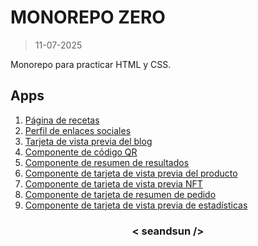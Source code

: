 # MONOREPO ZERO

>11-07-2025

Monorepo para practicar HTML y CSS.

## Apps

1. [Página de recetas](https://seandsun.github.io/monorepo-zero-html-css/01-recipe-page-main/)
2. [Perfil de enlaces sociales](https://seandsun.github.io/monorepo-zero-html-css/02-social-links-profile-main/dist/)
3. [Tarjeta de vista previa del blog](https://seandsun.github.io/monorepo-zero-html-css/03-blog-preview-card-main/)
4. [Componente de código QR](https://seandsun.github.io/monorepo-zero-html-css/04-qr-code-component-main/dist/)
5. [Componente de resumen de resultados](https://seandsun.github.io/monorepo-zero-html-css/05-results-summary-component-main/)
6. [Componente de tarjeta de vista previa del producto](https://seandsun.github.io/monorepo-zero-html-css/06-product-preview-card-component-main/dist/)
7. [Componente de tarjeta de vista previa NFT](https://seandsun.github.io/monorepo-zero-html-css/07-nft-preview-card-component-main/dist/)
8. [Componente de tarjeta de resumen de pedido](https://seandsun.github.io/monorepo-zero-html-css/08-order-summary-card-component-main/dist/)
9. [Componente de tarjeta de vista previa de estadísticas](https://)

<h3 align="center">< seandsun /></h3>
